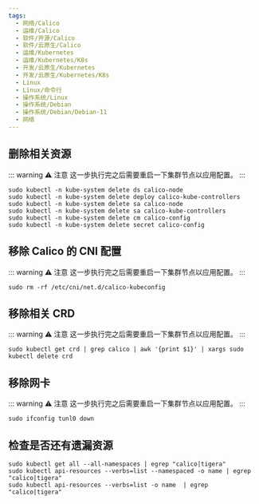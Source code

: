 ```yaml
---
tags:
  - 网络/Calico
  - 运维/Calico
  - 软件/开源/Calico
  - 软件/云原生/Calico
  - 运维/Kubernetes
  - 运维/Kubernetes/K8s
  - 开发/云原生/Kubernetes
  - 开发/云原生/Kubernetes/K8s
  - Linux
  - Linux/命令行
  - 操作系统/Linux
  - 操作系统/Debian
  - 操作系统/Debian/Debian-11
  - 网络
---
```

## 删除相关资源

::: warning ⚠️ 注意
这一步执行完之后需要重启一下集群节点以应用配置。
:::

```shell
sudo kubectl -n kube-system delete ds calico-node
sudo kubectl -n kube-system delete deploy calico-kube-controllers
sudo kubectl -n kube-system delete sa calico-node
sudo kubectl -n kube-system delete sa calico-kube-controllers
sudo kubectl -n kube-system delete cm calico-config
sudo kubectl -n kube-system delete secret calico-config
```

## 移除 Calico 的 CNI 配置

::: warning ⚠️ 注意
这一步执行完之后需要重启一下集群节点以应用配置。
:::

```shell
sudo rm -rf /etc/cni/net.d/calico-kubeconfig
```

## 移除相关 CRD

::: warning ⚠️ 注意
这一步执行完之后需要重启一下集群节点以应用配置。
:::

```shell
sudo kubectl get crd | grep calico | awk '{print $1}' | xargs sudo kubectl delete crd
```

## 移除网卡

::: warning ⚠️ 注意
这一步执行完之后需要重启一下集群节点以应用配置。
:::

```shell
sudo ifconfig tunl0 down
```

## 检查是否还有遗漏资源

```shell
sudo kubectl get all --all-namespaces | egrep "calico|tigera"
sudo kubectl api-resources --verbs=list --namespaced -o name | egrep "calico|tigera"
sudo kubectl api-resources --verbs=list -o name  | egrep "calico|tigera"
```